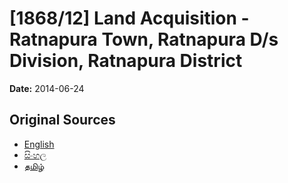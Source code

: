 # [1868/12] Land Acquisition - Ratnapura Town, Ratnapura D/s Division, Ratnapura District

**Date:** 2014-06-24

## Original Sources

- [English](https://documents.gov.lk/view/extra-gazettes/2014/6/1868-12_E.pdf)
- [සිංහල](https://documents.gov.lk/view/extra-gazettes/2014/6/1868-12_S.pdf)
- [தமிழ்](https://documents.gov.lk/view/extra-gazettes/2014/6/1868-12_T.pdf)
